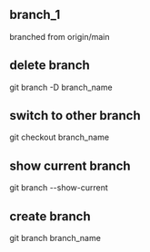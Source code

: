 ## branch_1

branched from origin/main

## delete branch

git branch -D branch_name

## switch to other branch

git checkout branch_name

## show current branch

git branch --show-current

## create branch

git branch branch_name

